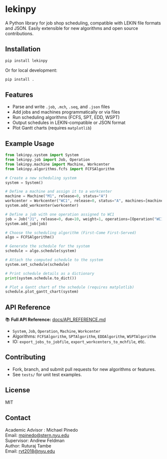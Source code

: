 
# lekinpy

A Python library for job shop scheduling, compatible with LEKIN file formats and JSON. Easily extensible for new algorithms and open source contributions.

## Installation

```bash
pip install lekinpy
```
Or for local development:
```bash
pip install .
```

## Features
- Parse and write `.job`, `.mch`, `.seq`, and `.json` files
- Add jobs and machines programmatically or via files
- Run scheduling algorithms (FCFS, SPT, EDD, WSPT)
- Output schedules in LEKIN-compatible or JSON format
- Plot Gantt charts (requires `matplotlib`)

## Example Usage
```python
from lekinpy.system import System
from lekinpy.job import Job, Operation
from lekinpy.machine import Machine, Workcenter
from lekinpy.algorithms.fcfs import FCFSAlgorithm

# Create a new scheduling system
system = System()

# Define a machine and assign it to a workcenter
machine = Machine("M1", release=0, status="A")
workcenter = Workcenter("WC1", release=0, status="A", machines=[machine])
system.add_workcenter(workcenter)

# Define a job with one operation assigned to WC1
job = Job("J1", release=0, due=10, weight=1, operations=[Operation("WC1", 5, "A")])
system.add_job(job)

# Choose the scheduling algorithm (First-Come First-Served)
algo = FCFSAlgorithm()

# Generate the schedule for the system
schedule = algo.schedule(system)

# Attach the computed schedule to the system
system.set_schedule(schedule)

# Print schedule details as a dictionary
print(system.schedule.to_dict())

# Plot a Gantt chart of the schedule (requires matplotlib)
schedule.plot_gantt_chart(system)
```

## API Reference
📚 **Full API Reference:** [docs/API_REFERENCE.md](docs/API_REFERENCE.md)

- `System`, `Job`, `Operation`, `Machine`, `Workcenter`
- Algorithms: `FCFSAlgorithm`, `SPTAlgorithm`, `EDDAlgorithm`, `WSPTAlgorithm`
- IO: `export_jobs_to_jobfile`, `export_workcenters_to_mchfile`, etc.

## Contributing

- Fork, branch, and submit pull requests for new algorithms or features.
- See `tests/` for unit test examples.

## License

MIT

## Contact
Academic Advisor : Michael Pinedo  
Email: mpinedo@stern.nyu.edu  
Supervisor: Andrew Feldman  
Author: Ruturaj Tambe  
Email: rvt2018@nyu.edu
